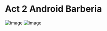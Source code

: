 # Act 2 Android Barberia

![image](https://github.com/user-attachments/assets/08beda8d-de37-4de1-a0e2-274a40200367)
![image](https://github.com/user-attachments/assets/cacbcc54-24d9-4a83-aef5-77ce78d3bad7)
